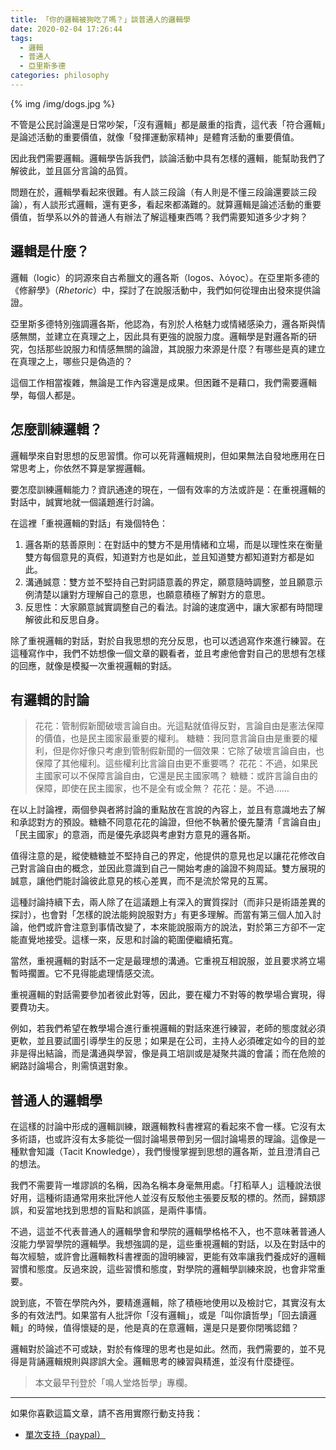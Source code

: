 ```yaml
---
title: 「你的邏輯被狗吃了嗎？」談普通人的邏輯學
date: 2020-02-04 17:26:44
tags:
  - 邏輯
  - 普通人
  - 亞里斯多德
categories: philosophy
---
```


{% img /img/dogs.jpg %}

不管是公民討論還是日常吵架，「沒有邏輯」都是嚴重的指責，這代表「符合邏輯」是論述活動的重要價值，就像「發揮運動家精神」是體育活動的重要價值。

因此我們需要邏輯。邏輯學告訴我們，談論活動中具有怎樣的邏輯，能幫助我們了解彼此，並且區分言論的品質。

問題在於，邏輯學看起來很難。有人談三段論（有人則是不懂三段論還要談三段論），有人談形式邏輯，還有更多，看起來都滿難的。就算邏輯是論述活動的重要價值，哲學系以外的普通人有辦法了解這種東西嗎？我們需要知道多少才夠？

<!--more-->

## 邏輯是什麼？

邏輯（logic）的詞源來自古希臘文的邏各斯（logos、λόγος）。在亞里斯多德的《修辭學》（*Rhetoric*）中，探討了在說服活動中，我們如何從理由出發來提供論證。

亞里斯多德特別強調邏各斯，他認為，有別於人格魅力或情緒感染力，邏各斯與情感無關，並建立在真理之上，因此具有更強的說服力度。邏輯學是對邏各斯的研究，包括那些說服力和情感無關的論證，其說服力來源是什麼？有哪些是真的建立在真理之上，哪些只是偽造的？

這個工作相當複雜，無論是工作內容還是成果。但困難不是藉口，我們需要邏輯學，每個人都是。

## 怎麼訓練邏輯？

邏輯學來自對思想的反思習慣。你可以死背邏輯規則，但如果無法自發地應用在日常思考上，你依然不算是掌握邏輯。

要怎麼訓練邏輯能力？資訊通達的現在，一個有效率的方法或許是：在重視邏輯的對話中，誠實地就一個議題進行討論。

在這裡「重視邏輯的對話」有幾個特色：

1. 邏各斯的慈善原則：在對話中的雙方不是用情緒和立場，而是以理性來在衡量雙方每個意見的真假，知道對方也是如此，並且知道雙方都知道對方都是如此。
2. 溝通誠意：雙方並不堅持自己對詞語意義的界定，願意隨時調整，並且願意示例清楚以讓對方理解自己的意思，也願意積極了解對方的意思。
3. 反思性：大家願意誠實調整自己的看法。討論的速度適中，讓大家都有時間理解彼此和反思自身。

除了重視邏輯的對話，對於自我思想的充分反思，也可以透過寫作來進行練習。在這種寫作中，我們不妨想像一個文章的觀看者，並且考慮他會對自己的思想有怎樣的回應，就像是模擬一次重視邏輯的對話。

## 有邏輯的討論

> 花花：管制假新聞破壞言論自由。光這點就值得反對，言論自由是憲法保障的價值，也是民主國家最重要的權利。
> 糖糖：我同意言論自由是重要的權利，但是你好像只考慮到管制假新聞的一個效果：它除了破壞言論自由，也保障了其他權利。這些權利比言論自由更不重要嗎？
> 花花：不過，如果民主國家可以不保障言論自由，它還是民主國家嗎？
> 糖糖：或許言論自由的保障，即使在民主國家，也不是全有或全無？
> 花花：是。不過……

在以上討論裡，兩個參與者將討論的重點放在言說的內容上，並且有意識地去了解和承認對方的預設。糖糖不同意花花的論證，但他不執著於優先釐清「言論自由」「民主國家」的意涵，而是優先承認與考慮對方意見的邏各斯。

值得注意的是，縱使糖糖並不堅持自己的界定，他提供的意見也足以讓花花修改自己對言論自由的概念，並因此意識到自己一開始考慮的論證不夠周延。雙方展現的誠意，讓他們能討論彼此意見的核心差異，而不是流於常見的互罵。

這種討論持續下去，兩人除了在這議題上有深入的實質探討（而非只是術語差異的探討），也會對「怎樣的說法能夠說服對方」有更多理解。而當有第三個人加入討論，他們或許會注意到事情改變了，本來能說服兩方的說法，對於第三方卻不一定能直覺地接受。這樣一來，反思和討論的範圍便繼續拓寬。

當然，重視邏輯的對話不一定是最理想的溝通。它重視互相說服，並且要求將立場暫時擱置。它不見得能處理情感交流。

重視邏輯的對話需要參加者彼此對等，因此，要在權力不對等的教學場合實現，得要費功夫。

例如，若我們希望在教學場合進行重視邏輯的對話來進行練習，老師的態度就必須更軟，並且要試圖引導學生的反思；如果是在公司，主持人必須確定如今的目的並非是得出結論，而是溝通與學習，像是員工培訓或是凝聚共識的會議；而在危險的網路討論場合，則需慎選對象。

## 普通人的邏輯學

在這樣的討論中形成的邏輯訓練，跟邏輯教科書裡寫的看起來不會一樣。它沒有太多術語，也或許沒有太多能從一個討論場景帶到另一個討論場景的理論。這像是一種默會知識（Tacit Knowledge），我們慢慢掌握到思想的邏各斯，並且澄清自己的想法。

我們不需要背一堆謬誤的名稱，因為名稱本身毫無用處。「打稻草人」這種說法很好用，這種術語通常用來批評他人並沒有反駁他主張要反駁的標的。然而，歸類謬誤，和妥當地找到思想的盲點和誤區，是兩件事情。

不過，這並不代表普通人的邏輯學會和學院的邏輯學格格不入，也不意味著普通人沒能力學習學院的邏輯學。我想強調的是，這些重視邏輯的對話，以及在對話中的每次經驗，或許會比邏輯教科書裡面的證明練習，更能有效率讓我們養成好的邏輯習慣和態度。反過來說，這些習慣和態度，對學院的邏輯學訓練來說，也會非常重要。

說到底，不管在學院內外，要精進邏輯，除了積極地使用以及檢討它，其實沒有太多的有效法門。如果當有人批評你「沒有邏輯」，或是「叫你讀哲學」「回去讀邏輯」的時候，值得懷疑的是，他是真的在意邏輯，還是只是要你閉嘴認錯？

邏輯對於論述不可或缺，對於有條理的思考也是如此。然而，我們需要的，並不見得是背誦邏輯規則與謬誤大全。邏輯思考的練習與精進，並沒有什麼捷徑。

> 本文最早刊登於「鳴人堂烙哲學」專欄。

---

如果你喜歡這篇文章，請不吝用實際行動支持我：

* [<i class="fab fa-paypal"></i> 單次支持（paypal）](https://paypal.me/wayne930242)
